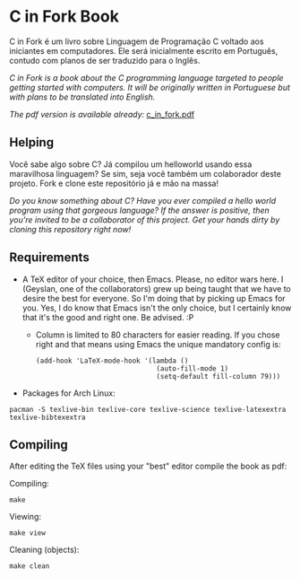 C in Fork Book
==============

C in Fork é um livro sobre Linguagem de Programação C voltado aos iniciantes em
computadores. Ele será inicialmente escrito em Português, contudo com planos de
ser traduzido para o Inglês.

*C in Fork is a book about the C programming language targeted to people
getting started with computers. It will be originally written in Portuguese but
with plans to be translated into English.*

*The pdf version is available already:*
[c_in_fork.pdf](https://github.com/c0defellas/c.in.fork.book/raw/master/c_in_fork.pdf)


Helping
-------

Você sabe algo sobre C? Já compilou um helloworld usando essa maravilhosa
linguagem? Se sim, seja você também um colaborador deste projeto. Fork e clone
este repositório já e mão na massa!

*Do you know something about C? Have you ever compiled a hello world program
using that gorgeous language? If the answer is positive, then you're invited to
be a collaborator of this project. Get your hands dirty by cloning this
repository right now!*


Requirements
------------

* A TeX editor of your choice, then Emacs. Please, no editor wars here. I
(Geyslan, one of the collaborators) grew up being taught that we have to desire
the best for everyone. So I'm doing that by picking up Emacs for you. Yes, I do
know that Emacs isn't the only choice, but I certainly know that it's the good
and right one. Be advised. :P

    * Column is limited to 80 characters for easier reading. If you chose right
    and that means using Emacs the unique mandatory config is:

        ```
        (add-hook 'LaTeX-mode-hook '(lambda ()
                                      (auto-fill-mode 1)
                                      (setq-default fill-column 79)))
        ```

* Packages for Arch Linux:

 `pacman -S texlive-bin texlive-core texlive-science texlive-latexextra
 texlive-bibtexextra`


Compiling
---------

After editing the TeX files using your "best" editor compile the book as
pdf:

Compiling:

`make`

Viewing:

`make view`

Cleaning (objects):

`make clean`
